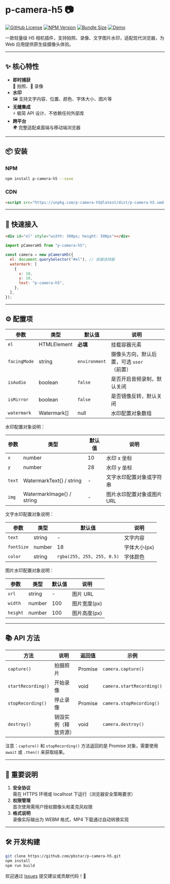 # p-camera-h5 📷

[![GitHub License](https://img.shields.io/github/license/pbstar/p-camera-h5?style=flat&color=109BCD)](https://github.com/pbstar/p-camera-h5)
[![NPM Version](https://img.shields.io/npm/v/p-camera-h5?style=flat&color=d4b106)](https://www.npmjs.com/package/p-camera-h5)
[![Bundle Size](https://img.shields.io/bundlephobia/minzip/p-camera-h5?style=flat&color=41B883)](https://bundlephobia.com/package/p-camera-h5)
[![Demo](https://img.shields.io/badge/在线示例-FF5722?style=flat)](https://pbstar.github.io/p-camera-h5-demo/)

一款轻量级 H5 相机插件，支持拍照、录像、文字图片水印，适配现代浏览器，为 Web 应用提供原生级摄像头体验。

---

## ✨ 核心特性

- **即时捕获**  
  📸 拍照、🎥 录像
- **水印**  
  🖼️ 支持文字内容、位置、颜色、字体大小、图片等
- **无缝集成**  
  ⚡ 极简 API 设计、不依赖任何外部库
- **跨平台**  
  🌍 完整适配桌面端与移动端浏览器

---

## 📦 安装

### NPM

```bash
npm install p-camera-h5 --save
```

### CDN

```html
<script src="https://unpkg.com/p-camera-h5@latest/dist/p-camera-h5.umd.js"></script>
```

---

## 🚀 快速接入

```html
<div id="el" style="width: 300px; height: 500px"></div>
```

```javascript
import pCameraH5 from "p-camera-h5";

const camera = new pCameraH5({
  el: document.querySelector("#el"), // 容器选择器
  watermark: [
    {
      x: 10,
      y: 10,
      text: "p-camera-h5",
    },
  ],
});
```

---

## ⚙️ 配置项

| 参数         | 类型        | 默认值        | 说明                                      |
| ------------ | ----------- | ------------- | ----------------------------------------- |
| `el`         | HTMLElement | **必填**      | 挂载容器元素                              |
| `facingMode` | string      | `environment` | 摄像头方向，默认后置，可选 `user`（前置） |
| `isAudio`    | boolean     | `false`       | 是否开启音频录制，默认关闭                |
| `isMirror`   | boolean     | `false`       | 是否镜像反转，默认关闭                    |
| `watermark`  | Watermark[] | null          | 水印配置对象数组                          |

水印配置对象说明：

| 参数   | 类型                      | 默认值 | 说明                       |
| ------ | ------------------------- | ------ | -------------------------- |
| `x`    | number                    | 10     | 水印 x 坐标                |
| `y`    | number                    | 28     | 水印 y 坐标                |
| `text` | WatermarkText{} / string  | -      | 文字水印配置对象或字符串   |
| `img`  | WatermarkImage{} / string | -      | 图片水印配置对象或图片 URL |

文字水印配置对象说明：

| 参数       | 类型   | 默认值                     | 说明         |
| ---------- | ------ | -------------------------- | ------------ |
| `text`     | string | -                          | 文字内容     |
| `fontSize` | number | 18                         | 字体大小(px) |
| `color`    | string | `rgba(255, 255, 255, 0.5)` | 字体颜色     |

图片水印配置对象说明：

| 参数     | 类型   | 默认值 | 说明         |
| -------- | ------ | ------ | ------------ |
| `url`    | string | -      | 图片 URL     |
| `width`  | number | 100    | 图片宽度(px) |
| `height` | number | 100    | 图片高度(px) |

---

## 📚 API 方法

| 方法               | 说明                 | 返回值        | 示例                      |
| ------------------ | -------------------- | ------------- | ------------------------- |
| `capture()`        | 拍摄照片             | Promise<File> | `camera.capture()`        |
| `startRecording()` | 开始录像             | void          | `camera.startRecording()` |
| `stopRecording()`  | 停止录像             | Promise<File> | `camera.stopRecording()`  |
| `destroy()`        | 销毁实例（释放资源） | void          | `camera.destroy()`        |

注意：`capture()` 和 `stopRecording()` 方法返回的是 Promise 对象，需要使用 `await` 或 `.then()` 来获取结果。

---

## 🚨 重要说明

1. **安全协议**  
   需在 HTTPS 环境或 localhost 下运行（浏览器安全策略要求）
2. **权限管理**  
   首次使用需用户授权摄像头和麦克风权限
3. **格式说明**  
   录像实际输出为 WEBM 格式，MP4 下载通过自动转换实现

---

## 🛠️ 开发构建

```bash
git clone https://github.com/pbstar/p-camera-h5.git
npm install
npm run build
```

欢迎通过 [Issues](https://github.com/pbstar/p-camera-h5/issues) 提交建议或贡献代码！🚀
